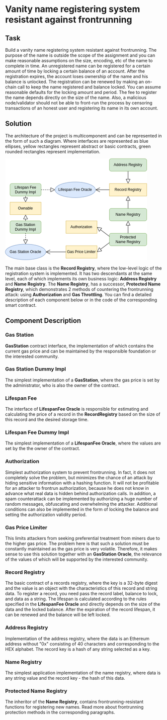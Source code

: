 # Vanity name registering system resistant against frontrunning

## Task

Build a vanity name registering system resistant against frontrunning.
The purpose of the name is outside the scope of the assignment and you can make
reasonable assumptions on the size, encoding, etc of the name to complete in time.
An unregistered name can be registered for a certain amount of time by locking a certain
balance of an account. After the registration expires, the account loses ownership of the
name and his balance is unlocked. The registration can be renewed by making an on-chain
call to keep the name registered and balance locked.
You can assume reasonable defaults for the locking amount and period.
The fee to register the name depends directly on the size of the name. Also, a malicious
node/validator should not be able to front-run the process by censoring transactions of an
honest user and registering its name in its own account.

## Solution

The architecture of the project is multicomponent and can be represented in the form of such a diagram.
Where interfaces are represented as blue ellipses, yellow rectangles represent abstract or basic contracts, green rounded rectangles represent implementation.

![components](doc/diagram.png)

The main base class is the **Record Registry**, where the low-level logic of the registration system is implemented. It has two descendants at the same level, each of which implements its own business logic: **Address Registry** and **Name Registry**. The **Name Registry**, has a successor, **Protected Name Registry**, which demonstrates 2 methods of countering the frontrunning attack: using **Authorization** and **Gas Throttling**. You can find a detailed description of each component below or in the code of the corresponding smart contract.

## Component Description

### Gas Station

**GasStation** contract interface, the implementation of which contains the current gas price and can be maintained by the responsible foundation or the interested community.

### Gas Station Dummy Impl

The simplest implementation of a **GasStation**, where the gas price is set by the administrator, who is also the owner of the contract.

### Lifespan Fee

The interface of **LifespanFee Oracle** is responsible for estimating and calculating the price of a record in the **RecordRegistry** based on the size of this record and the desired storage time.

### Lifespan Fee Dummy Impl

The simplest implementation of a **LifespanFee Oracle**, where the values are set by the the owner of the contract.

### Authorization

Simplest authorization system to prevent frontrunning. In fact, it does not completely solve the problem, but minimizes the chance of an attack by hiding sensitive information with a hashing function. It will not be profitable for an attacker to frontrun authorization, because he does not know in advance what real data is hidden behind authorization calls. In addition, a spam counterattack can be implemented by authorizing a huge number of random messages, obfuscating and overwhelming the attacker. Additional conditions can also be implemented in the form of locking the balance and setting the authorization validity period.

### Gas Price Limiter

This limits attackers from seeking preferential treatment from miners due to the higher gas price. The problem here is that such a solution must be constantly maintained as the gas price is very volatile. Therefore, it makes sense to use this solution together with an **GasStation Oracle**, the relevance of the values of which will be supported by the interested community.

### Record Registry

The basic contract of a records registry, where the key is a 32-byte digest and the value is an object with the characteristics of this record and string data. To register a record, you need pass the record label, balance to lock, and data as a string. The lifespan is calculated according to the rules specified in the **LifespanFee Oracle** and directly depends on the size of the data and the locked balance. After the expiration of the record lifespan, it can be renewed and the balance will be left locked.

### Address Registry

Implementation of the address registry, where the data is an Ethereum address without "0x" consisting of 40 characters and corresponding to the HEX alphabet. The record key is a hash of any string selected as a key.

### Name Registry

The simplest application implementation of the name registry, where data is any string value and the record key - the hash of this data.

### Protected Name Registry

The inheritor of the **Name Registry**, contains frontrunning-resistant functions for registering new names. Read more about frontrunning protection methods in the corresponding paragraphs.
